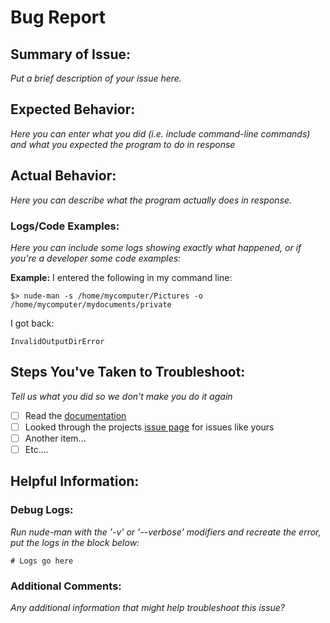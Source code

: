 # Bug Report

## Summary of Issue:
*Put a brief description of your issue here.*

## Expected Behavior:
*Here you can enter what you did (i.e. include command-line commands) and what you expected the program to do in response*

##  Actual Behavior:
*Here you can describe what the program actually does in response.*

### Logs/Code Examples:
*Here you can include some logs showing exactly what happened, or if you're a developer some code examples:*

**Example:**
I entered the following in my command line:
```shell
$> nude-man -s /home/mycomputer/Pictures -o /home/mycomputer/mydocuments/private
```

I got back:

```shell
InvalidOutputDirError
```
## Steps You've Taken to Troubleshoot:
*Tell us what you did so we don't make you do it again*

 - [ ] Read the [documentation](https://softworks.inspyre.tech/nude-man/docs)
 - [ ] Looked through the projects [issue page](https://gitlab.com/tayjaybabee/nude-man/issues) for issues like yours
 - [ ] Another item...
 - [ ] Etc....

## Helpful Information:
### Debug Logs:
*Run nude-man with the '-v' or '--verbose' modifiers and recreate the error, put the logs in the block below:*

```shell
# Logs go here
```

### Additional Comments:
*Any additional information that might help troubleshoot this issue?*
